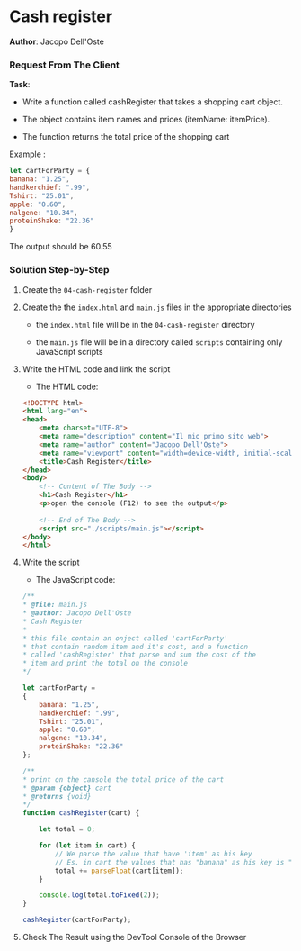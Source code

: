 # Cash register

**Author**: Jacopo Dell'Oste 

### Request From The Client

**Task**: 

- Write a function called cashRegister that takes a shopping cart object.

- The object contains item names and prices (itemName: itemPrice).

- The function returns the total price of the shopping cart

Example :

```javascript
let cartForParty = {
banana: "1.25",
handkerchief: ".99",
Tshirt: "25.01",
apple: "0.60",
nalgene: "10.34",
proteinShake: "22.36"
}
```

The output should be 60.55

### Solution Step-by-Step

1. Create the  `04-cash-register` folder

2. Create the the `index.html` and `main.js` files in the appropriate directories

    * the `index.html` file will be in the `04-cash-register` directory

    * the `main.js` file will be in a directory called `scripts` containing only JavaScript scripts

3. Write the HTML code and link the script
    
    * The HTML code:

    ```HTML 
    <!DOCTYPE html>
    <html lang="en">
    <head>
        <meta charset="UTF-8">
        <meta name="description" content="Il mio primo sito web">
        <meta name="author" content="Jacopo Dell'Oste">
        <meta name="viewport" content="width=device-width, initial-scale=1.0">
        <title>Cash Register</title>
    </head>
    <body>
        <!-- Content of The Body -->
        <h1>Cash Register</h1>
        <p>open the console (F12) to see the output</p>
        
        <!-- End of The Body -->
        <script src="./scripts/main.js"></script>
    </body>
    </html>
    ```

4. Write the script  

    * The JavaScript code:

    ```javascript
    /**
    * @file: main.js
    * @author: Jacopo Dell'Oste
    * Cash Register
    *
    * this file contain an onject called 'cartForParty'
    * that contain random item and it's cost, and a function 
    * called 'cashRegister' that parse and sum the cost of the
    * item and print the total on the console
    */

    let cartForParty = 
    {
        banana: "1.25",
        handkerchief: ".99",
        Tshirt: "25.01",
        apple: "0.60",
        nalgene: "10.34",
        proteinShake: "22.36"
    };

    /**
    * print on the cansole the total price of the cart
    * @param {object} cart
    * @returns {void}
    */
    function cashRegister(cart) {

        let total = 0;

        for (let item in cart) {
            // We parse the value that have 'item' as his key
            // Es. in cart the values that has "banana" as his key is "1.25"
            total += parseFloat(cart[item]);
        }

        console.log(total.toFixed(2)); 
    }

    cashRegister(cartForParty);
    ```

5. Check The Result using the DevTool Console of the Browser
